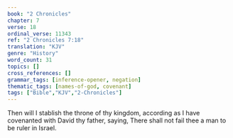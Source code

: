 ```yaml
---
book: "2 Chronicles"
chapter: 7
verse: 18
ordinal_verse: 11343
ref: "2 Chronicles 7:18"
translation: "KJV"
genre: "History"
word_count: 31
topics: []
cross_references: []
grammar_tags: [inference-opener, negation]
thematic_tags: [names-of-god, covenant]
tags: ["Bible","KJV","2-Chronicles"]
---
```

Then will I stablish the throne of thy kingdom, according as I have covenanted with David thy father, saying, There shall not fail thee a man to be ruler in Israel.
